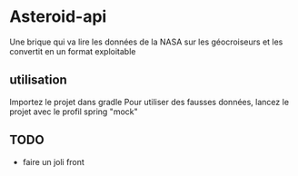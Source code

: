 # Asteroid-api

Une brique qui va lire les données de la NASA sur les géocroiseurs et les convertit en un format exploitable

## utilisation

Importez le projet dans gradle
Pour utiliser des fausses données, lancez le projet avec le profil spring "mock"

## TODO
- faire un joli front